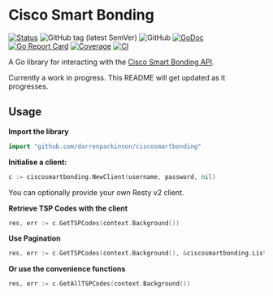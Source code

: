 # Cisco Smart Bonding

[![Status](https://img.shields.io/badge/status-wip-yellow)](https://github.com/darrenparkinson/ciscosmartbonding) ![GitHub tag (latest SemVer)](https://img.shields.io/github/v/tag/darrenparkinson/ciscosmartbonding) ![GitHub](https://img.shields.io/github/license/darrenparkinson/ciscosmartbonding?color=brightgreen) [![GoDoc](https://pkg.go.dev/badge/darrenparkinson/ciscosmartbonding)](https://pkg.go.dev/github.com/darrenparkinson/ciscosmartbonding) [![Go Report Card](https://goreportcard.com/badge/github.com/darrenparkinson/ciscosmartbonding)](https://goreportcard.com/report/github.com/darrenparkinson/ciscosmartbonding) [![Coverage](https://codecov.io/gh/darrenparkinson/ciscosmartbonding/branch/main/graphs/badge.svg?branch=main)](https://codecov.io/gh/darrenparkinson/ciscosmartbonding) [![CI](https://github.com/darrenparkinson/ciscosmartbonding/workflows/CI/badge.svg)](https://github.com/darrenparkinson/ciscosmartbonding/actions?query=workflow%3CI)

A Go library for interacting with the [Cisco Smart Bonding API](https://cisco-test.solvedirect.com/ws/).

Currently a work in progress.  This README will get updated as it progresses.

## Usage

**Import the library**

```go
import "github.com/darrenparkinson/ciscosmartbonding"
```

**Initialise a client:**

```go
c := ciscosmartbonding.NewClient(username, password, nil)
```

You can optionally provide your own Resty v2 client.

**Retrieve TSP Codes with the client**

```go
res, err := c.GetTSPCodes(context.Background())
```

**Use Pagination**

```go
res, err := c.GetTSPCodes(context.Background(), &ciscosmartbonding.ListParams{Limit: ciscosmartbonding.Int64(5000)})
```

**Or use the convenience functions**

```go
res, err := c.GetAllTSPCodes(context.Background())
```
